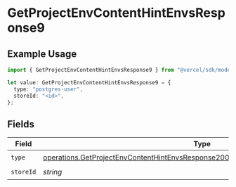 # GetProjectEnvContentHintEnvsResponse9

## Example Usage

```typescript
import { GetProjectEnvContentHintEnvsResponse9 } from "@vercel/sdk/models/operations/getprojectenv.js";

let value: GetProjectEnvContentHintEnvsResponse9 = {
  type: "postgres-user",
  storeId: "<id>",
};
```

## Fields

| Field                                                                                                                                                                                      | Type                                                                                                                                                                                       | Required                                                                                                                                                                                   | Description                                                                                                                                                                                |
| ------------------------------------------------------------------------------------------------------------------------------------------------------------------------------------------ | ------------------------------------------------------------------------------------------------------------------------------------------------------------------------------------------ | ------------------------------------------------------------------------------------------------------------------------------------------------------------------------------------------ | ------------------------------------------------------------------------------------------------------------------------------------------------------------------------------------------ |
| `type`                                                                                                                                                                                     | [operations.GetProjectEnvContentHintEnvsResponse200ApplicationJSONResponseBody39Type](../../models/operations/getprojectenvcontenthintenvsresponse200applicationjsonresponsebody39type.md) | :heavy_check_mark:                                                                                                                                                                         | N/A                                                                                                                                                                                        |
| `storeId`                                                                                                                                                                                  | *string*                                                                                                                                                                                   | :heavy_check_mark:                                                                                                                                                                         | N/A                                                                                                                                                                                        |